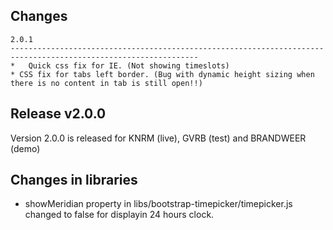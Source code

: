 ## Changes

	2.0.1
	----------------------------------------------------------------------------------------------------------------
	*	Quick css fix for IE. (Not showing timeslots)
	* CSS fix for tabs left border. (Bug with dynamic height sizing when there is no content in tab is still open!!)


## Release v2.0.0
Version 2.0.0 is released for KNRM (live), GVRB (test) and BRANDWEER (demo)


## Changes in libraries
*	showMeridian property in libs/bootstrap-timepicker/timepicker.js changed to false for displayin 24 hours clock.